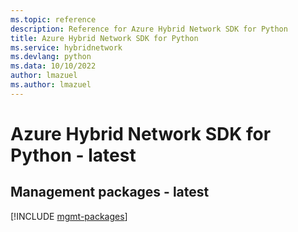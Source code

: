 ```yaml
---
ms.topic: reference
description: Reference for Azure Hybrid Network SDK for Python
title: Azure Hybrid Network SDK for Python
ms.service: hybridnetwork
ms.devlang: python
ms.data: 10/10/2022
author: lmazuel
ms.author: lmazuel
---
```

# Azure Hybrid Network SDK for Python - latest

## Management packages - latest
[!INCLUDE [mgmt-packages](hybrid-network-mgmt-index.md)]